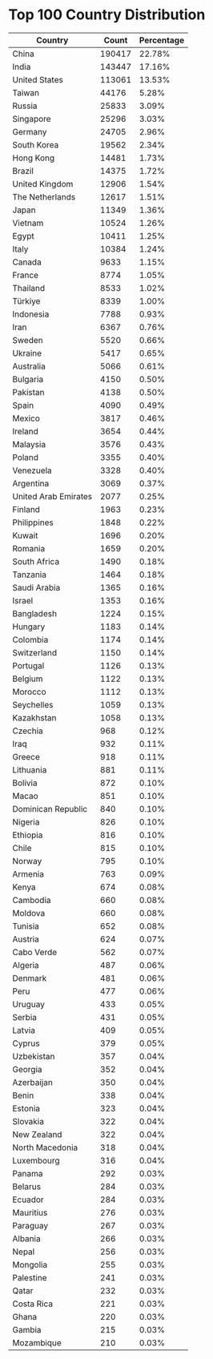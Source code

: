 # Top 100 Country Distribution
| Country | Count | Percentage |
|----|----|----|
| China | 190417 | 22.78% |
| India | 143447 | 17.16% |
| United States | 113061 | 13.53% |
| Taiwan | 44176 | 5.28% |
| Russia | 25833 | 3.09% |
| Singapore | 25296 | 3.03% |
| Germany | 24705 | 2.96% |
| South Korea | 19562 | 2.34% |
| Hong Kong | 14481 | 1.73% |
| Brazil | 14375 | 1.72% |
| United Kingdom | 12906 | 1.54% |
| The Netherlands | 12617 | 1.51% |
| Japan | 11349 | 1.36% |
| Vietnam | 10524 | 1.26% |
| Egypt | 10411 | 1.25% |
| Italy | 10384 | 1.24% |
| Canada | 9633 | 1.15% |
| France | 8774 | 1.05% |
| Thailand | 8533 | 1.02% |
| Türkiye | 8339 | 1.00% |
| Indonesia | 7788 | 0.93% |
| Iran | 6367 | 0.76% |
| Sweden | 5520 | 0.66% |
| Ukraine | 5417 | 0.65% |
| Australia | 5066 | 0.61% |
| Bulgaria | 4150 | 0.50% |
| Pakistan | 4138 | 0.50% |
| Spain | 4090 | 0.49% |
| Mexico | 3817 | 0.46% |
| Ireland | 3654 | 0.44% |
| Malaysia | 3576 | 0.43% |
| Poland | 3355 | 0.40% |
| Venezuela | 3328 | 0.40% |
| Argentina | 3069 | 0.37% |
| United Arab Emirates | 2077 | 0.25% |
| Finland | 1963 | 0.23% |
| Philippines | 1848 | 0.22% |
| Kuwait | 1696 | 0.20% |
| Romania | 1659 | 0.20% |
| South Africa | 1490 | 0.18% |
| Tanzania | 1464 | 0.18% |
| Saudi Arabia | 1365 | 0.16% |
| Israel | 1353 | 0.16% |
| Bangladesh | 1224 | 0.15% |
| Hungary | 1183 | 0.14% |
| Colombia | 1174 | 0.14% |
| Switzerland | 1150 | 0.14% |
| Portugal | 1126 | 0.13% |
| Belgium | 1122 | 0.13% |
| Morocco | 1112 | 0.13% |
| Seychelles | 1059 | 0.13% |
| Kazakhstan | 1058 | 0.13% |
| Czechia | 968 | 0.12% |
| Iraq | 932 | 0.11% |
| Greece | 918 | 0.11% |
| Lithuania | 881 | 0.11% |
| Bolivia | 872 | 0.10% |
| Macao | 851 | 0.10% |
| Dominican Republic | 840 | 0.10% |
| Nigeria | 826 | 0.10% |
| Ethiopia | 816 | 0.10% |
| Chile | 815 | 0.10% |
| Norway | 795 | 0.10% |
| Armenia | 763 | 0.09% |
| Kenya | 674 | 0.08% |
| Cambodia | 660 | 0.08% |
| Moldova | 660 | 0.08% |
| Tunisia | 652 | 0.08% |
| Austria | 624 | 0.07% |
| Cabo Verde | 562 | 0.07% |
| Algeria | 487 | 0.06% |
| Denmark | 481 | 0.06% |
| Peru | 477 | 0.06% |
| Uruguay | 433 | 0.05% |
| Serbia | 431 | 0.05% |
| Latvia | 409 | 0.05% |
| Cyprus | 379 | 0.05% |
| Uzbekistan | 357 | 0.04% |
| Georgia | 352 | 0.04% |
| Azerbaijan | 350 | 0.04% |
| Benin | 338 | 0.04% |
| Estonia | 323 | 0.04% |
| Slovakia | 322 | 0.04% |
| New Zealand | 322 | 0.04% |
| North Macedonia | 318 | 0.04% |
| Luxembourg | 316 | 0.04% |
| Panama | 292 | 0.03% |
| Belarus | 284 | 0.03% |
| Ecuador | 284 | 0.03% |
| Mauritius | 276 | 0.03% |
| Paraguay | 267 | 0.03% |
| Albania | 266 | 0.03% |
| Nepal | 256 | 0.03% |
| Mongolia | 255 | 0.03% |
| Palestine | 241 | 0.03% |
| Qatar | 232 | 0.03% |
| Costa Rica | 221 | 0.03% |
| Ghana | 220 | 0.03% |
| Gambia | 215 | 0.03% |
| Mozambique | 210 | 0.03% |
